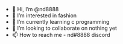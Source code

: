 - 👋 Hi, I’m @nd8888
- 👀 I’m interested in fashion
- 🌱 I’m currently learning c programming
- 💞️ I’m looking to collaborate on nothing yet
- 📫 How to reach me - nd#8888 discord

<!---
nd8888/nd8888 is a ✨ special ✨ repository because its `README.md` (this file) appears on your GitHub profile.
You can click the Preview link to take a look at your changes.
--->
